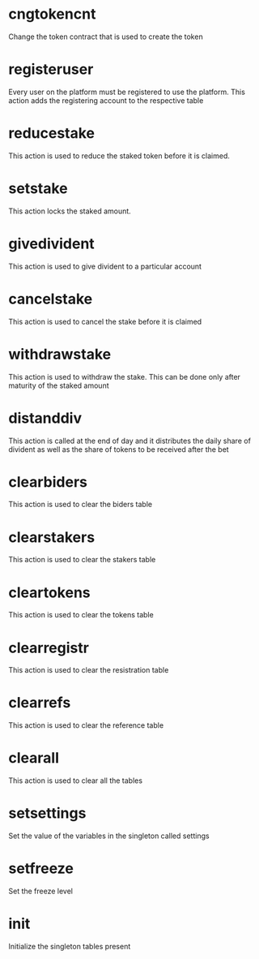 <h1 class="contract">cngtokencnt</h1>

Change the token contract that is used to create the token

<h1 class="contract">registeruser</h1>

Every user on the platform must be registered to use the platform. This action adds the registering account to the respective table

<h1 class="contract">reducestake</h1>

This action is used to reduce the staked token before it is claimed.

<h1 class="contract">setstake</h1>

This action locks the staked amount.

<h1 class="contract">givedivident</h1>

This action is used to give divident to a particular account

<h1 class="contract">cancelstake</h1>

This action is used to cancel the stake before it is claimed

<h1 class="contract">withdrawstake</h1>

This action is used to withdraw the stake. This can be done only after maturity of the staked amount

<h1 class="contract">distanddiv</h1>

This action is called at the end of day and it distributes the daily share of divident as well as the share of tokens to be received after the bet

<h1 class="contract">clearbiders</h1>

This action is used to clear the biders table

<h1 class="contract">clearstakers</h1>

This action is used to clear the stakers table

<h1 class="contract">cleartokens</h1>

This action is used to clear the tokens table

<h1 class="contract">clearregistr</h1>

This action is used to clear the resistration table

<h1 class="contract">clearrefs</h1>

This action is used to clear the reference table

<h1 class="contract">clearall</h1>

This action is used to clear all the tables

<h1 class="contract">setsettings</h1>

Set the value of the variables in the singleton called settings

<h1 class="contract">setfreeze</h1>

Set the freeze level

<h1 class="contract">init</h1>

Initialize the singleton tables present